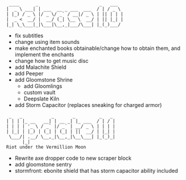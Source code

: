 ```
 ____      _                       _   ___  
|  _ \ ___| | ___  __ _ ___  ___  / | / _ \ 
| |_) / _ \ |/ _ \/ _` / __|/ _ \ | || | | |
|  _ <  __/ |  __/ (_| \__ \  __/ | || |_| |
|_| \_\___|_|\___|\__,_|___/\___| |_(_)___/ 

```
- fix subtitles
- change using item sounds
- make enchanted books obtainable/change how to obtain them, and implement the enchants
- change how to get music disc
- add Malachite Shield
- add Peeper
- add Gloomstone Shrine
  - add Gloomlings
  - custom vault
  - Deepslate Kiln
- add Storm Capacitor (replaces sneaking for charged armor)
```
 _   _           _       _         _   _ 
| | | |_ __   __| | __ _| |_ ___  / | / |
| | | | '_ \ / _` |/ _` | __/ _ \ | | | |
| |_| | |_) | (_| | (_| | ||  __/ | |_| |
 \___/| .__/ \__,_|\__,_|\__\___| |_(_)_|
      |_|                                
Riot under the Vermillion Moon
```
- Rewrite axe dropper code to new scraper block
- add gloomstone sentry
- stormfront: ebonite shield that has storm capacitor ability included
